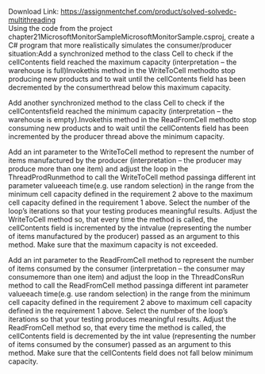 Download Link: https://assignmentchef.com/product/solved-solvedc-multithreading
<br>
Using the code from the project chapter21MicrosoftMonitorSampleMicrosoftMonitorSample.csproj, create a C# program that more realistically simulates the consumer/producer situation:Add a synchronized method to the class Cell to check if the cellContents field reached the maximum capacity (interpretation – the warehouse is full)Invokethis method in the WriteToCell methodto stop producing new products and to wait until the cellContents field has been decremented by the consumerthread below this maximum capacity.

Add another synchronized method to the class Cell to check if the cellContentsfield reached the minimum capacity (interpretation – the warehouse is empty).Invokethis method in the ReadFromCell methodto stop consuming new products and to wait until the cellContents field has been incremented by the producer thread above the minimum capacity.

Add an int parameter to the WriteToCell method to represent the number of items manufactured by the producer (interpretation – the producer may produce more than one item) and adjust the loop in the ThreadProdRunmethod to call the WriteToCell method passinga different int parameter valueeach time(e.g. use random selection) in the range from the minimum cell capacity defined in the requirement 2 above to the maximum cell capacity defined in the requirement 1 above. Select the number of the loop’s iterations so that your testing produces meaningful results. Adjust the WriteToCell method so, that every time the method is called, the cellContents field is incremented by the intvalue (representing the number of items manufactured by the producer) passed as an argument to this method. Make sure that the maximum capacity is not exceeded.

Add an int parameter to the ReadFromCell method to represent the number of items consumed by the consumer (interpretation – the consumer may consumemore than one item) and adjust the loop in the ThreadConsRun method to call the ReadFromCell method passinga different int parameter valueeach time(e.g. use random selection) in the range from the minimum cell capacity defined in the requirement 2 above to maximum cell capacity defined in the requirement 1 above. Select the number of the loop’s iterations so that your testing produces meaningful results. Adjust the ReadFromCell method so, that every time the method is called, the cellContents field is decremented by the int value (representing the number of items consumed by the consumer) passed as an argument to this method. Make sure that the cellContents field does not fall below minimum capacity.